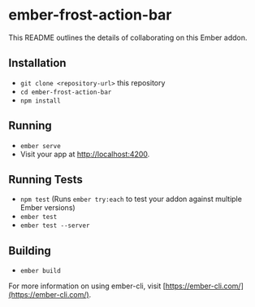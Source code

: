 # ember-frost-action-bar

This README outlines the details of collaborating on this Ember addon.

## Installation

* `git clone <repository-url>` this repository
* `cd ember-frost-action-bar`
* `npm install`

## Running

* `ember serve`
* Visit your app at [http://localhost:4200](http://localhost:4200).

## Running Tests

* `npm test` (Runs `ember try:each` to test your addon against multiple Ember versions)
* `ember test`
* `ember test --server`

## Building

* `ember build`

For more information on using ember-cli, visit [https://ember-cli.com/](https://ember-cli.com/).
